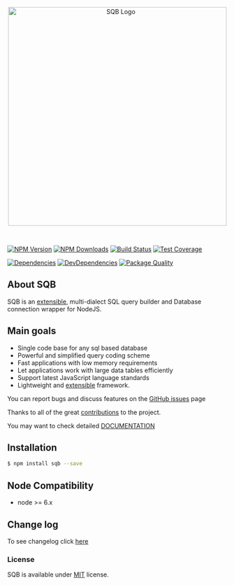 
<p align="center">
  <img src="https://user-images.githubusercontent.com/3836517/32965280-1a2b63ce-cbe7-11e7-8ee1-ba47313503c5.png" width="500px" alt="SQB Logo"/>
</p>

<br>
  
[![NPM Version][npm-image]][npm-url]
[![NPM Downloads][downloads-image]][downloads-url]
[![Build Status][travis-image]][travis-url]
[![Test Coverage][coveralls-image]][coveralls-url]

[![Dependencies][dependencies-image]][dependencies-url]
[![DevDependencies][devdependencies-image]][devdependencies-url]
[![Package Quality][quality-image]][quality-url]


## About SQB

SQB is an [extensible](./docs/extensions.md), multi-dialect SQL query builder and Database connection wrapper for NodeJS.

## Main goals

- Single code base for any sql based database
- Powerful and simplified query coding scheme
- Fast applications with low memory requirements
- Let applications work with large data tables efficiently
- Support latest JavaScript language standards
- Lightweight and [extensible](./docs/extensions.md) framework. 


You can report bugs and discuss features on the [GitHub issues](https://github.com/sqbjs/sqb/issues) page

Thanks to all of the great [contributions](https://github.com/sqbjs/sqb/graphs/contributors) to the project.

You may want to check detailed [DOCUMENTATION](https://sqbjs.github.io/sqb/)


## Installation

```bash
$ npm install sqb --save
```

## Node Compatibility

  - node >= 6.x
  
## Change log

To see changelog click [here](https://github.com/sqbjs/sqb/commits/master)

  
### License
SQB is available under [MIT](LICENSE) license.

[npm-image]: https://img.shields.io/npm/v/sqb.svg
[npm-url]: https://npmjs.org/package/sqb
[travis-image]: https://img.shields.io/travis/sqbjs/sqb/master.svg
[travis-url]: https://travis-ci.org/sqbjs/sqb
[coveralls-image]: https://img.shields.io/coveralls/sqbjs/sqb/master.svg
[coveralls-url]: https://coveralls.io/r/sqbjs/sqb
[downloads-image]: https://img.shields.io/npm/dm/sqb.svg
[downloads-url]: https://npmjs.org/package/sqb
[gitter-image]: https://badges.gitter.im/sqbjs/sqb.svg
[gitter-url]: https://gitter.im/sqbjs/sqb?utm_source=badge&utm_medium=badge&utm_campaign=pr-badge&utm_content=badge
[dependencies-image]: https://david-dm.org/sqbjs/sqb/status.svg
[dependencies-url]:https://david-dm.org/sqbjs/sqb
[devdependencies-image]: https://david-dm.org/sqbjs/sqb/dev-status.svg
[devdependencies-url]:https://david-dm.org/sqbjs/sqb?type=dev
[quality-image]: http://npm.packagequality.com/shield/sqb.png
[quality-url]: http://packagequality.com/#?package=sqb
